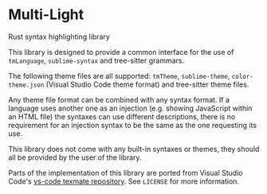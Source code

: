 # Multi-Light
Rust syntax highlighting library

This library is designed to provide a common interface for the use of
`tmLanguage`, `sublime-syntax` and tree-sitter grammars.

The following theme files are all supported:
`tmTheme`, `sublime-theme`, `color-theme.json` (Visual Studio Code theme format)
and tree-sitter theme files.

Any theme file format can be combined with any syntax format.  If a language
uses another one as an injection (e.g. showing JavaScript within an HTML file)
the syntaxes can use different descriptions, there is no requirement for an
injection syntax to be the same as the one requesting its use.

This library does not come with any built-in syntaxes or themes, they should all
be provided by the user of the library.

Parts of the implementation of this library are ported from Visual Studio Code's
[vs-code texmate repository](https://github.com/microsoft/vscode-textmate/tree/main).
See `LICENSE` for more information.
